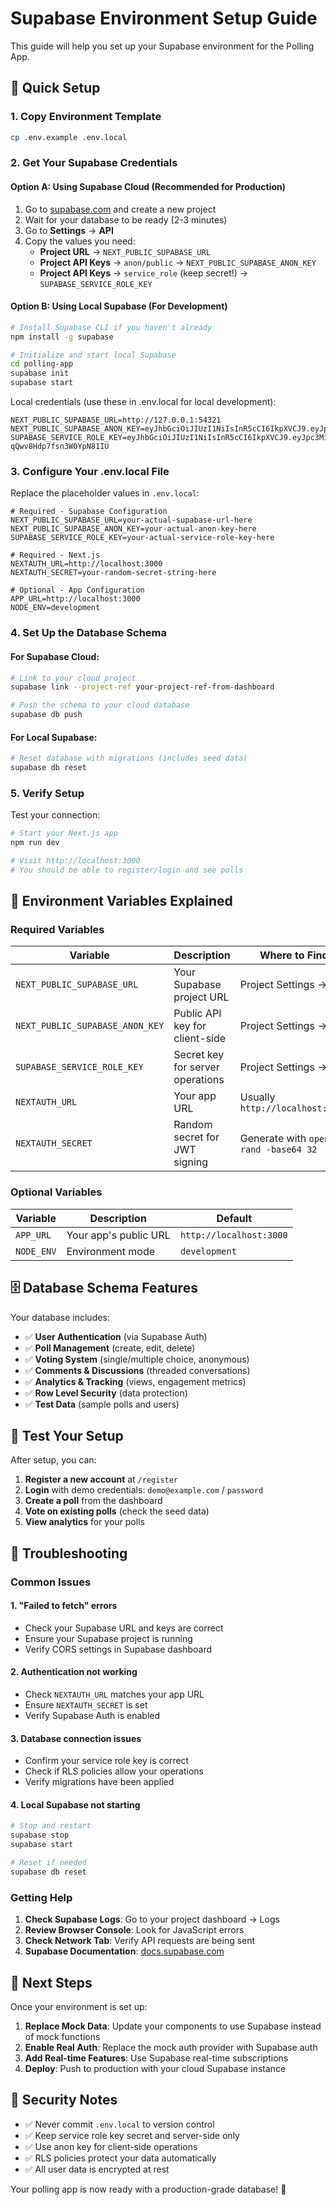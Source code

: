 # Supabase Environment Setup Guide

This guide will help you set up your Supabase environment for the Polling App.

## 🚀 Quick Setup

### 1. Copy Environment Template
```bash
cp .env.example .env.local
```

### 2. Get Your Supabase Credentials

#### Option A: Using Supabase Cloud (Recommended for Production)
1. Go to [supabase.com](https://supabase.com) and create a new project
2. Wait for your database to be ready (2-3 minutes)
3. Go to **Settings** → **API**
4. Copy the values you need:
   - **Project URL** → `NEXT_PUBLIC_SUPABASE_URL`
   - **Project API Keys** → `anon/public` → `NEXT_PUBLIC_SUPABASE_ANON_KEY`
   - **Project API Keys** → `service_role` (keep secret!) → `SUPABASE_SERVICE_ROLE_KEY`

#### Option B: Using Local Supabase (For Development)
```bash
# Install Supabase CLI if you haven't already
npm install -g supabase

# Initialize and start local Supabase
cd polling-app
supabase init
supabase start
```

Local credentials (use these in .env.local for local development):
```env
NEXT_PUBLIC_SUPABASE_URL=http://127.0.0.1:54321
NEXT_PUBLIC_SUPABASE_ANON_KEY=eyJhbGciOiJIUzI1NiIsInR5cCI6IkpXVCJ9.eyJpc3MiOiJzdXBhYmFzZS1kZW1vIiwicm9sZSI6ImFub24iLCJleHAiOjE5ODM4MTI5OTZ9.CRXP1A7WOeoJeXxjNni43kdQwgnWNReilDMblYTn_I0
SUPABASE_SERVICE_ROLE_KEY=eyJhbGciOiJIUzI1NiIsInR5cCI6IkpXVCJ9.eyJpc3MiOiJzdXBhYmFzZS1kZW1vIiwicm9sZSI6InNlcnZpY2Vfcm9sZSIsImV4cCI6MTk4MzgxMjk5Nn0.EGIM96RAZx35lJzdJsyH-qQwv8Hdp7fsn3W0YpN81IU
```

### 3. Configure Your .env.local File

Replace the placeholder values in `.env.local`:

```env
# Required - Supabase Configuration
NEXT_PUBLIC_SUPABASE_URL=your-actual-supabase-url-here
NEXT_PUBLIC_SUPABASE_ANON_KEY=your-actual-anon-key-here
SUPABASE_SERVICE_ROLE_KEY=your-actual-service-role-key-here

# Required - Next.js
NEXTAUTH_URL=http://localhost:3000
NEXTAUTH_SECRET=your-random-secret-string-here

# Optional - App Configuration
APP_URL=http://localhost:3000
NODE_ENV=development
```

### 4. Set Up the Database Schema

#### For Supabase Cloud:
```bash
# Link to your cloud project
supabase link --project-ref your-project-ref-from-dashboard

# Push the schema to your cloud database
supabase db push
```

#### For Local Supabase:
```bash
# Reset database with migrations (includes seed data)
supabase db reset
```

### 5. Verify Setup

Test your connection:
```bash
# Start your Next.js app
npm run dev

# Visit http://localhost:3000
# You should be able to register/login and see polls
```

## 🔧 Environment Variables Explained

### Required Variables

| Variable | Description | Where to Find |
|----------|-------------|---------------|
| `NEXT_PUBLIC_SUPABASE_URL` | Your Supabase project URL | Project Settings → API |
| `NEXT_PUBLIC_SUPABASE_ANON_KEY` | Public API key for client-side | Project Settings → API |
| `SUPABASE_SERVICE_ROLE_KEY` | Secret key for server operations | Project Settings → API |
| `NEXTAUTH_URL` | Your app URL | Usually `http://localhost:3000` |
| `NEXTAUTH_SECRET` | Random secret for JWT signing | Generate with `openssl rand -base64 32` |

### Optional Variables

| Variable | Description | Default |
|----------|-------------|---------|
| `APP_URL` | Your app's public URL | `http://localhost:3000` |
| `NODE_ENV` | Environment mode | `development` |

## 🗄️ Database Schema Features

Your database includes:

- ✅ **User Authentication** (via Supabase Auth)
- ✅ **Poll Management** (create, edit, delete)
- ✅ **Voting System** (single/multiple choice, anonymous)
- ✅ **Comments & Discussions** (threaded conversations)
- ✅ **Analytics & Tracking** (views, engagement metrics)
- ✅ **Row Level Security** (data protection)
- ✅ **Test Data** (sample polls and users)

## 🧪 Test Your Setup

After setup, you can:

1. **Register a new account** at `/register`
2. **Login** with demo credentials: `demo@example.com` / `password`
3. **Create a poll** from the dashboard
4. **Vote on existing polls** (check the seed data)
5. **View analytics** for your polls

## 🚧 Troubleshooting

### Common Issues

#### 1. "Failed to fetch" errors
- Check your Supabase URL and keys are correct
- Ensure your Supabase project is running
- Verify CORS settings in Supabase dashboard

#### 2. Authentication not working
- Check `NEXTAUTH_URL` matches your app URL
- Ensure `NEXTAUTH_SECRET` is set
- Verify Supabase Auth is enabled

#### 3. Database connection issues
- Confirm your service role key is correct
- Check if RLS policies allow your operations
- Verify migrations have been applied

#### 4. Local Supabase not starting
```bash
# Stop and restart
supabase stop
supabase start

# Reset if needed
supabase db reset
```

### Getting Help

1. **Check Supabase Logs**: Go to your project dashboard → Logs
2. **Review Browser Console**: Look for JavaScript errors
3. **Check Network Tab**: Verify API requests are being sent
4. **Supabase Documentation**: [docs.supabase.com](https://docs.supabase.com)

## 🎯 Next Steps

Once your environment is set up:

1. **Replace Mock Data**: Update your components to use Supabase instead of mock functions
2. **Enable Real Auth**: Replace the mock auth provider with Supabase auth
3. **Add Real-time Features**: Use Supabase real-time subscriptions
4. **Deploy**: Push to production with your cloud Supabase instance

## 🔐 Security Notes

- ✅ Never commit `.env.local` to version control
- ✅ Keep service role key secret and server-side only  
- ✅ Use anon key for client-side operations
- ✅ RLS policies protect your data automatically
- ✅ All user data is encrypted at rest

Your polling app is now ready with a production-grade database! 🚀